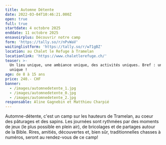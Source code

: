 ```yaml
---
title: Automne Détente
date: 2022-03-04T10:46:21.000Z
open: true
full: true
startdate: 4 octobre 2025
enddate: 11 octobre 2025
ensavoirplus: Découvrir notre camp
form: 'https://tally.so/r/nPvWaV'
waitinglistform: 'https://tally.so/r/w71gBZ'
location: au Chalet le Refuge à Tramelan
locationlink: 'https://www.chaletlerefuge.ch/'
teaser: >-
  Un lieu unique, une ambiance unique, des activités uniques. Bref : un camp
  unique !
age: de 8 à 15 ans
price: 240.- CHF
banner:
  - /images/automnedetente_1.jpg
  - /images/automnedetente_0.jpg
  - /images/automnedetente_2.jpg
responsable: Aline Gagnebin et Matthieu Charpié
---
```


Automne-détente, c'est un camp sur les hauteurs de Tramelan, au coeur des pâturages et des sapins. Les journées sont rythmées par des moments de jeux (le plus possible en plein air), de bricolages et de partages autour de la Bible. Rires, amitiés, découvertes et, bien sûr, traditionnelles chasses à numéros, seront au rendez-vous de ce camp!
